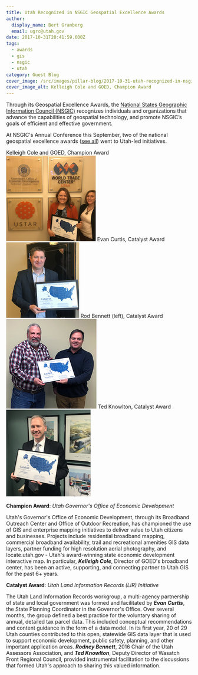 ```yaml
---
title: Utah Recognized in NSGIC Geospatial Excellence Awards
author:
  display_name: Bert Granberg
  email: ugrc@utah.gov
date: 2017-10-31T20:41:59.000Z
tags:
  - awards
  - gis
  - nsgic
  - utah
category: Guest Blog
cover_image: /src/images/pillar-blog/2017-10-31-utah-recognized-in-nsgic-geospatial-excellence-awards/kcolegoedsmall.png
cover_image_alt: Kelleigh Cole and GOED, Champion Award
---
```


Through its Geospatial Excellence Awards, the [National States Geographic Information Council (NSGIC)](https://nsgic.org) recognizes individuals and organizations that advance the capabilities of geospatial technology, and promote NSGIC’s goals of efficient and effective government.

At NSGIC's Annual Conference this September, two of the national geospatial excellence awards ([see all](https://nsgic.memberclicks.net/2017-NSGIC-awards0)) went to Utah-led initiatives.

Kelleigh Cole and GOED, Champion Award
![Kelleigh Cole and GOED, Champion Award](../../images/pillar-blog/2017-10-31-utah-recognized-in-nsgic-geospatial-excellence-awards/kcolegoedsmall.png)
Evan Curtis, Catalyst Award
![Evan Curtis, Catalyst Award](../../images/pillar-blog/2017-10-31-utah-recognized-in-nsgic-geospatial-excellence-awards/ecurtissmall.png)
Rod Bennett (left), Catalyst Award
![Rod Bennett](../../images/pillar-blog/2017-10-31-utah-recognized-in-nsgic-geospatial-excellence-awards/rodbennett.png)
Ted Knowlton, Catalyst Award
![Ted Knowlton, Catalyst Award](../../images/pillar-blog/2017-10-31-utah-recognized-in-nsgic-geospatial-excellence-awards/tknowltonsmall.png)

**Champion Award**: _Utah Governor's Office of Economic Development_

Utah's Governor's Office of Economic Development, through its Broadband Outreach Center and Office of Outdoor Recreation, has championed the use of GIS and enterprise mapping initiatives to deliver value to Utah citizens and businesses. Projects include residential broadband mapping, commercial broadband availability, trail and recreational amenities GIS data layers, partner funding for high resolution aerial photography, and locate.utah.gov - Utah's award-winning state economic development interactive map. In particular, **_Kelleigh Cole_**, Director of GOED's broadband center, has been an active, supporting, and connecting partner to Utah GIS for the past 6+ years.

**Catalyst Award**: _Utah Land Information Records (LIR) Initiative_

The Utah Land Information Records workgroup, a multi-agency partnership of state and local government was formed and facilitated by **_Evan Curtis_**, the State Planning Coordinator in the Governor's Office. Over several months, the group defined a best practice for the voluntary sharing of annual, detailed tax parcel data. This included conceptual recommendations and content guidance in the form of a data model. In its first year, 20 of 29 Utah counties contributed to this open, statewide GIS data layer that is used to support economic development, public safety, planning, and other important application areas. **_Rodney Bennett_**, 2016 Chair of the Utah Assessors Association, and **_Ted Knowlton_**, Deputy Director of Wasatch Front Regional Council, provided instrumental facilitation to the discussions that formed Utah's approach to sharing this valued information.
